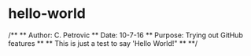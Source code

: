 # hello-world

/** 
** Author: C. Petrovic
** Date: 10-7-16
** Purpose: Trying out GitHub features
**
** This is just a test to say 'Hello World!"
** 
**/
